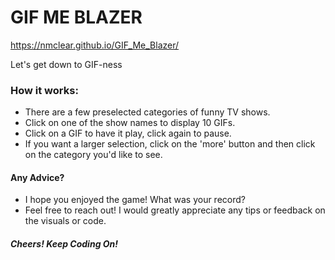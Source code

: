 # GIF ME BLAZER
https://nmclear.github.io/GIF_Me_Blazer/

Let's get down to GIF-ness

### How it works:
* There are a few preselected categories of funny TV shows.
* Click on one of the show names to display 10 GIFs.
* Click on a GIF to have it play, click again to pause.
* If you want a larger selection, click on the 'more' button and then click on the category you'd like to see.

#### Any Advice?
* I hope you enjoyed the game! What was your record?
* Feel free to reach out! I would greatly appreciate any tips or feedback on the  visuals or code.

##### Cheers! Keep Coding On!